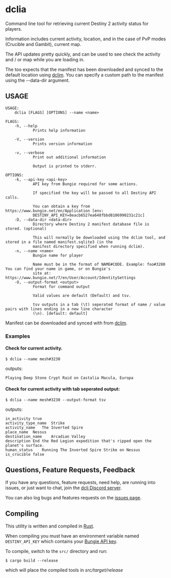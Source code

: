 # dclia

Command line tool for retrieving current Destiny 2 activity status for players.

Information includes current activity, location, and in the case of PvP modes (Crucible and Gambit), current map.

The API updates pretty quickly, and can be used to see check the activity and / or map while you are loading in.

The too expects that the manifest has been downloaded and synced to the default location using [dclim](https://github.com/mikechambers/dcli/tree/main/src/dclim). You can specify a custom path to the manifest using the --data-dir argument.


## USAGE
```
USAGE:
    dclia [FLAGS] [OPTIONS] --name <name>

FLAGS:
    -h, --help       
            Prints help information

    -V, --version    
            Prints version information

    -v, --verbose    
            Print out additional information
            
            Output is printed to stderr.

OPTIONS:
    -k, --api-key <api-key>         
            API key from Bungie required for some actions.
            
            If specified the key will be passed to all Destiny API calls.
            
            You can obtain a key from https://www.bungie.net/en/Application [env:
            DESTINY_API_KEY=8eacb6527ea648fbbd8106990231c21c]
    -D, --data-dir <data-dir>       
            Directory where Destiny 2 manifest database file is stored. (optional)
            
            This will normally be downloaded using the dclim tool, and stored in a file named manifest.sqlite3 (in the
            manifest directory specified when running dclim).
    -n, --name <name>               
            Bungie name for player
            
            Name must be in the format of NAME#CODE. Example: foo#3280 You can find your name in game, or on Bungie's
            site at: https://www.bungie.net/7/en/User/Account/IdentitySettings
    -O, --output-format <output>    
            Format for command output
            
            Valid values are default (Default) and tsv.
            
            tsv outputs in a tab (\t) seperated format of name / value pairs with lines ending in a new line character
            (\n). [default: default]

```

Manifest can be downloaded and synced with from [dclim](https://github.com/mikechambers/dcli/tree/main/src/dclim).

### Examples

#### Check for current activity.


```
$ dclia --name mesh#3230
```

outputs:

```
Playing Deep Stone Crypt Raid on Castalia Macula, Europa
```

#### Check for current activity with tab seperated output:

```
$ dclia --name mesh#3230 --output-format tsv
```

outputs:

```
in_activity	true
activity_type_name	Strike
activity_name	The Inverted Spire
place_name	Nessus
destination_name	Arcadian Valley
description	End the Red Legion expedition that's ripped open the planet's surface.
human_status	Running The Inverted Spire Strike on Nessus
is_crucible	false
```

## Questions, Feature Requests, Feedback

If you have any questions, feature requests, need help, are running into issues, or just want to chat, join the [dcli Discord server](https://discord.gg/2Y8bV2Mq3p).

You can also log bugs and features requests on the [issues page](https://github.com/mikechambers/dcli/issues).

## Compiling

This utility is written and compiled in [Rust](https://www.rust-lang.org/).

When compiling you must have an environment variable named `DESTINY_API_KEY` which contains your [Bungie API key](https://www.bungie.net/en/Application).

To compile, switch to the `src/` directory and run:

```
$ cargo build --release
```

which will place the compiled tools in *src/target/release*
